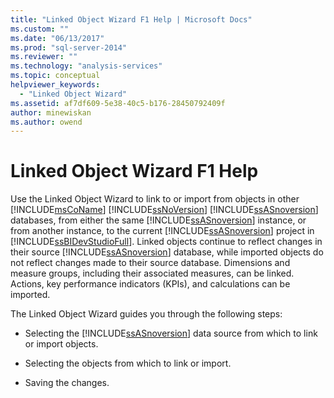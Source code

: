 ```yaml
---
title: "Linked Object Wizard F1 Help | Microsoft Docs"
ms.custom: ""
ms.date: "06/13/2017"
ms.prod: "sql-server-2014"
ms.reviewer: ""
ms.technology: "analysis-services"
ms.topic: conceptual
helpviewer_keywords: 
  - "Linked Object Wizard"
ms.assetid: af7df609-5e38-40c5-b176-28450792409f
author: minewiskan
ms.author: owend
---
```

# Linked Object Wizard F1 Help
  Use the Linked Object Wizard to link to or import from objects in other [!INCLUDE[msCoName](../includes/msconame-md.md)] [!INCLUDE[ssNoVersion](../includes/ssnoversion-md.md)] [!INCLUDE[ssASnoversion](../includes/ssasnoversion-md.md)] databases, from either the same [!INCLUDE[ssASnoversion](../includes/ssasnoversion-md.md)] instance, or from another instance, to the current [!INCLUDE[ssASnoversion](../includes/ssasnoversion-md.md)] project in [!INCLUDE[ssBIDevStudioFull](../includes/ssbidevstudiofull-md.md)]. Linked objects continue to reflect changes in their source [!INCLUDE[ssASnoversion](../includes/ssasnoversion-md.md)] database, while imported objects do not reflect changes made to their source database. Dimensions and measure groups, including their associated measures, can be linked. Actions, key performance indicators (KPIs), and calculations can be imported.  
  
 The Linked Object Wizard guides you through the following steps:  
  
-   Selecting the [!INCLUDE[ssASnoversion](../includes/ssasnoversion-md.md)] data source from which to link or import objects.  
  
-   Selecting the objects from which to link or import.  
  
-   Saving the changes.  
  
  
